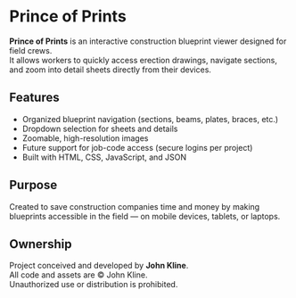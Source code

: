 # Prince of Prints

**Prince of Prints** is an interactive construction blueprint viewer designed for field crews.  
It allows workers to quickly access erection drawings, navigate sections, and zoom into detail sheets directly from their devices.  

## Features
- Organized blueprint navigation (sections, beams, plates, braces, etc.)
- Dropdown selection for sheets and details
- Zoomable, high-resolution images
- Future support for job-code access (secure logins per project)
- Built with HTML, CSS, JavaScript, and JSON

## Purpose
Created to save construction companies time and money by making blueprints accessible in the field — on mobile devices, tablets, or laptops.  

## Ownership
Project conceived and developed by **John Kline**.  
All code and assets are © John Kline.  
Unauthorized use or distribution is prohibited.
